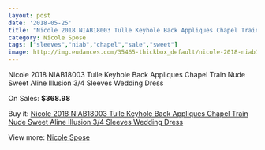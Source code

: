 ```yaml
---
layout: post
date: '2018-05-25'
title: "Nicole 2018 NIAB18003 Tulle Keyhole Back Appliques Chapel Train Nude Sweet Aline Illusion 3/4 Sleeves Wedding Dress"
category: Nicole Spose
tags: ["sleeves","niab","chapel","sale","sweet"]
image: http://img.eudances.com/35465-thickbox_default/nicole-2018-niab18003-tulle-keyhole-back-appliques-chapel-train-nude-sweet-aline-illusion-3-4-sleeves-wedding-dress.jpg
---
```

Nicole 2018 NIAB18003 Tulle Keyhole Back Appliques Chapel Train Nude Sweet Aline Illusion 3/4 Sleeves Wedding Dress

On Sales: **$368.98**
<a href="https://www.eudances.com/en/nicole-spose/10655-nicole-2018-niab18003-tulle-keyhole-back-appliques-chapel-train-nude-sweet-aline-illusion-3-4-sleeves-wedding-dress.html"><amp-img layout="responsive" width="600" height="600" src="//img.eudances.com/35465-thickbox_default/nicole-2018-niab18003-tulle-keyhole-back-appliques-chapel-train-nude-sweet-aline-illusion-3-4-sleeves-wedding-dress.jpg" alt="Nicole 2018 NIAB18003 Tulle Keyhole Back Appliques Chapel Train Nude Sweet Aline Illusion 3/4 Sleeves Wedding Dress 0" /></a>
<a href="https://www.eudances.com/en/nicole-spose/10655-nicole-2018-niab18003-tulle-keyhole-back-appliques-chapel-train-nude-sweet-aline-illusion-3-4-sleeves-wedding-dress.html"><amp-img layout="responsive" width="600" height="600" src="//img.eudances.com/35467-thickbox_default/nicole-2018-niab18003-tulle-keyhole-back-appliques-chapel-train-nude-sweet-aline-illusion-3-4-sleeves-wedding-dress.jpg" alt="Nicole 2018 NIAB18003 Tulle Keyhole Back Appliques Chapel Train Nude Sweet Aline Illusion 3/4 Sleeves Wedding Dress 1" /></a>
<a href="https://www.eudances.com/en/nicole-spose/10655-nicole-2018-niab18003-tulle-keyhole-back-appliques-chapel-train-nude-sweet-aline-illusion-3-4-sleeves-wedding-dress.html"><amp-img layout="responsive" width="600" height="600" src="//img.eudances.com/35466-thickbox_default/nicole-2018-niab18003-tulle-keyhole-back-appliques-chapel-train-nude-sweet-aline-illusion-3-4-sleeves-wedding-dress.jpg" alt="Nicole 2018 NIAB18003 Tulle Keyhole Back Appliques Chapel Train Nude Sweet Aline Illusion 3/4 Sleeves Wedding Dress 2" /></a>

Buy it: [Nicole 2018 NIAB18003 Tulle Keyhole Back Appliques Chapel Train Nude Sweet Aline Illusion 3/4 Sleeves Wedding Dress](https://www.eudances.com/en/nicole-spose/10655-nicole-2018-niab18003-tulle-keyhole-back-appliques-chapel-train-nude-sweet-aline-illusion-3-4-sleeves-wedding-dress.html "Nicole 2018 NIAB18003 Tulle Keyhole Back Appliques Chapel Train Nude Sweet Aline Illusion 3/4 Sleeves Wedding Dress")

View more: [Nicole Spose](https://www.eudances.com/en/179-nicole-spose "Nicole Spose")